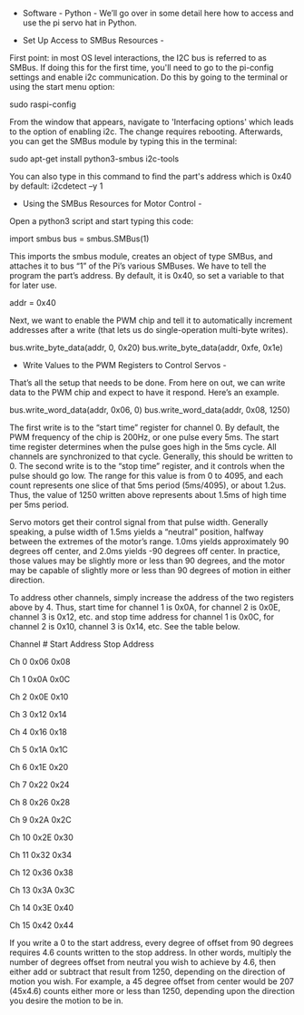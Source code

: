 - Software - Python -
We’ll go over in some detail here how to access and use the pi servo hat in Python.



- Set Up Access to SMBus Resources - 

First point: in most OS level interactions, the I2C bus is referred to as SMBus. 
If doing this for the first time, you'll need to go to the pi-config settings and enable i2c communication.
Do this by going to the terminal or using the start menu option:

sudo raspi-config

From the window that appears, navigate to 'Interfacing options' which leads to the option of enabling i2c.
The change requires rebooting. Afterwards, you can get the SMBus module by typing this in the terminal:

sudo apt-get install python3-smbus i2c-tools

You can also type in this command to find the part's address which is 0x40 by default:
i2cdetect –y 1 


- Using the SMBus Resources for Motor Control -

Open a python3 script and start typing this code:

import smbus
bus = smbus.SMBus(1)

This imports the smbus module, creates an object of type SMBus, and attaches it to bus “1” of the Pi’s various SMBuses.
We have to tell the program the part’s address. By default, it is 0x40, so set a variable to that for later use.

addr = 0x40

Next, we want to enable the PWM chip and tell it to automatically increment addresses after a write (that lets us do single-operation multi-byte writes).

bus.write_byte_data(addr, 0, 0x20)
bus.write_byte_data(addr, 0xfe, 0x1e)

- Write Values to the PWM Registers to Control Servos -

That’s all the setup that needs to be done. From here on out, we can write data to the PWM chip and expect to have it respond. Here’s an example.

bus.write_word_data(addr, 0x06, 0)
bus.write_word_data(addr, 0x08, 1250)

The first write is to the “start time” register for channel 0. By default, the PWM frequency of the chip is 200Hz, or one pulse every 5ms. The start time register determines when the pulse goes high in the 5ms cycle. All channels are synchronized to that cycle. Generally, this should be written to 0. The second write is to the “stop time” register, and it controls when the pulse should go low. The range for this value is from 0 to 4095, and each count represents one slice of that 5ms period (5ms/4095), or about 1.2us. Thus, the value of 1250 written above represents about 1.5ms of high time per 5ms period.

Servo motors get their control signal from that pulse width. Generally speaking, a pulse width of 1.5ms yields a “neutral” position, halfway between the extremes of the motor’s range. 1.0ms yields approximately 90 degrees off center, and 2.0ms yields -90 degrees off center. In practice, those values may be slightly more or less than 90 degrees, and the motor may be capable of slightly more or less than 90 degrees of motion in either direction.

To address other channels, simply increase the address of the two registers above by 4. Thus, start time for channel 1 is 0x0A, for channel 2 is 0x0E, channel 3 is 0x12, etc. and stop time address for channel 1 is 0x0C, for channel 2 is 0x10, channel 3 is 0x14, etc. See the table below.

Channel #
Start Address
Stop Address

Ch 0
0x06
0x08

Ch 1
0x0A
0x0C

Ch 2
0x0E
0x10

Ch 3
0x12
0x14

Ch 4
0x16
0x18

Ch 5
0x1A
0x1C

Ch 6
0x1E
0x20

Ch 7
0x22
0x24

Ch 8
0x26
0x28

Ch 9
0x2A
0x2C

Ch 10
0x2E
0x30

Ch 11
0x32
0x34

Ch 12
0x36
0x38

Ch 13
0x3A
0x3C

Ch 14
0x3E
0x40

Ch 15
0x42
0x44

If you write a 0 to the start address, every degree of offset from 90 degrees requires 4.6 counts written to the stop address. In other words, multiply the number of degrees offset from neutral you wish to achieve by 4.6, then either add or subtract that result from 1250, depending on the direction of motion you wish. For example, a 45 degree offset from center would be 207 (45x4.6) counts either more or less than 1250, depending upon the direction you desire the motion to be in.
